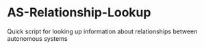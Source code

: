 # AS-Relationship-Lookup
Quick script for looking up information about relationships between autonomous systems
